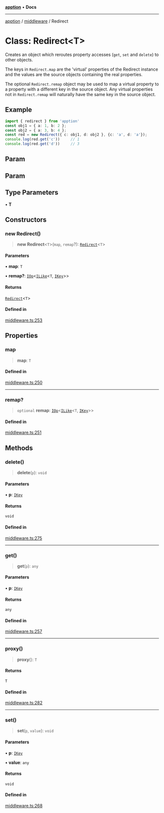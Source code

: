 [**apption**](../../README.md) • **Docs**

***

[apption](../../modules.md) / [middleware](../README.md) / Redirect

# Class: Redirect\<T\>

Creates an object which reroutes property accesses (`get`, `set` and `delete`) to 
other objects.

The keys in `Redirect.map` are the 'virtual' properties of the Redirect instance and 
the values are the source objects containing the real properties.

The optional `Redirect.remap` object may be used to map a virtual property to 
a property with a different key in the source object. Any virtual properties not in 
`Redirect.remap` will naturally have the same key in the source object.

## Example

```ts
import { redirect } from 'apption'
const obj1 = { a: 1, b: 2 };
const obj2 = { a: 3, b: 4 };
const red = new Redirect({ c: obj1, d: obj2 }, {c: 'a', d: 'a'});
console.log(red.get('c'))     // 1
console.log(red.get('d'))     // 3
```

## Param

## Param

## Type Parameters

• **T**

## Constructors

### new Redirect()

> **new Redirect**\<`T`\>(`map`, `remap`?): [`Redirect`](Redirect.md)\<`T`\>

#### Parameters

• **map**: `T`

• **remap?**: [`IOp`](../type-aliases/IOp.md)\<[`ILike`](../type-aliases/ILike.md)\<`T`, [`IKey`](../../types/type-aliases/IKey.md)\>\>

#### Returns

[`Redirect`](Redirect.md)\<`T`\>

#### Defined in

[middleware.ts:253](https://github.com/mksunny1/apption/blob/5c2ed0c98e500fcbd7087b8148508efe1896c020/src/middleware.ts#L253)

## Properties

### map

> **map**: `T`

#### Defined in

[middleware.ts:250](https://github.com/mksunny1/apption/blob/5c2ed0c98e500fcbd7087b8148508efe1896c020/src/middleware.ts#L250)

***

### remap?

> `optional` **remap**: [`IOp`](../type-aliases/IOp.md)\<[`ILike`](../type-aliases/ILike.md)\<`T`, [`IKey`](../../types/type-aliases/IKey.md)\>\>

#### Defined in

[middleware.ts:251](https://github.com/mksunny1/apption/blob/5c2ed0c98e500fcbd7087b8148508efe1896c020/src/middleware.ts#L251)

## Methods

### delete()

> **delete**(`p`): `void`

#### Parameters

• **p**: [`IKey`](../../types/type-aliases/IKey.md)

#### Returns

`void`

#### Defined in

[middleware.ts:275](https://github.com/mksunny1/apption/blob/5c2ed0c98e500fcbd7087b8148508efe1896c020/src/middleware.ts#L275)

***

### get()

> **get**(`p`): `any`

#### Parameters

• **p**: [`IKey`](../../types/type-aliases/IKey.md)

#### Returns

`any`

#### Defined in

[middleware.ts:257](https://github.com/mksunny1/apption/blob/5c2ed0c98e500fcbd7087b8148508efe1896c020/src/middleware.ts#L257)

***

### proxy()

> **proxy**(): `T`

#### Returns

`T`

#### Defined in

[middleware.ts:282](https://github.com/mksunny1/apption/blob/5c2ed0c98e500fcbd7087b8148508efe1896c020/src/middleware.ts#L282)

***

### set()

> **set**(`p`, `value`): `void`

#### Parameters

• **p**: [`IKey`](../../types/type-aliases/IKey.md)

• **value**: `any`

#### Returns

`void`

#### Defined in

[middleware.ts:268](https://github.com/mksunny1/apption/blob/5c2ed0c98e500fcbd7087b8148508efe1896c020/src/middleware.ts#L268)
